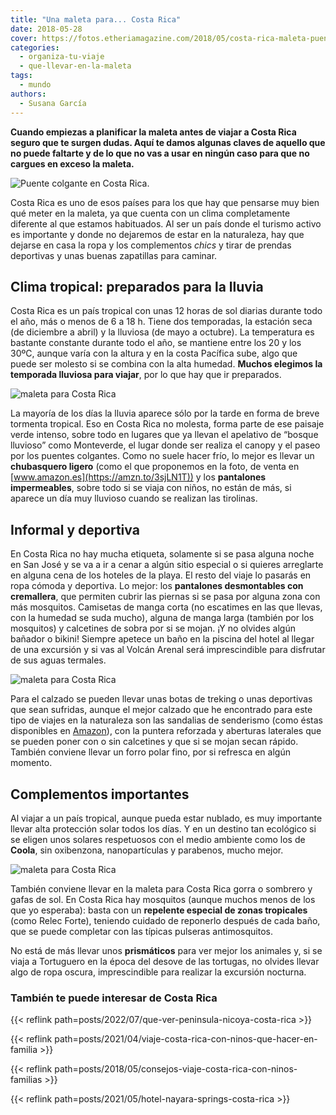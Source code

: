 ```yaml
---
title: "Una maleta para... Costa Rica"
date: 2018-05-28
cover: https://fotos.etheriamagazine.com/2018/05/costa-rica-maleta-puente-colgante.jpg
categories: 
  - organiza-tu-viaje
  - que-llevar-en-la-maleta
tags: 
  - mundo
authors: 
  - Susana García
---
```


**Cuando empiezas a planificar la maleta antes de viajar a Costa Rica seguro que te 
surgen dudas. Aquí te damos algunas claves de aquello que no puede faltarte y de lo que 
no vas a usar en ningún caso para que no cargues en exceso la maleta.** 

![Puente colgante en Costa Rica.](https://fotos.etheriamagazine.com/2018/05/costa-rica-maleta-puente-colgante.jpg "Puente colgante en Costa Rica.")

Costa Rica es uno de esos países para los que hay que pensarse muy bien qué meter en la 
maleta, ya que cuenta con un clima completamente diferente al que estamos habituados. Al 
ser un país donde el turismo activo es importante y donde no dejaremos de estar en la 
naturaleza, hay que dejarse en casa la ropa y los complementos _chics_ y tirar de 
prendas deportivas y unas buenas zapatillas para caminar. 

## Clima tropical: preparados para la lluvia

Costa Rica es un país tropical con unas 12 horas de sol diarias durante todo el año, más 
o menos de 6 a 18 h. Tiene dos temporadas, la estación seca (de diciembre a abril) y la 
lluviosa (de mayo a octubre). La temperatura es bastante constante durante todo el año, 
se mantiene entre los 20 y los 30ºC, aunque varía con la altura y en la costa Pacífica 
sube, algo que puede ser molesto si se combina con la alta humedad. **Muchos elegimos la 
temporada lluviosa para viajar**, por lo que hay que ir preparados. 

![maleta para Costa Rica](https://fotos.etheriamagazine.com/2018/05/costa-rica-maleta-chubasquero.jpg "Chubasquero de mujer disponible en Amazon.")

La mayoría de los días la lluvia aparece sólo por la tarde en forma de breve tormenta 
tropical. Eso en Costa Rica no molesta, forma parte de ese paisaje verde intenso, sobre 
todo en lugares que ya llevan el apelativo de “bosque lluvioso” como Monteverde, el 
lugar donde ser realiza el canopy y el paseo por los puentes colgantes. Como no suele 
hacer frío, lo mejor es llevar un **chubasquero ligero** (como el que proponemos en la 
foto, de venta en [www.amazon.es](https://amzn.to/3sjLN1T)) y los **pantalones 
impermeables**, sobre todo si se viaja con niños, no están de más, si aparece un día muy 
lluvioso cuando se realizan las tirolinas. 

## Informal y deportiva

En Costa Rica no hay mucha etiqueta, solamente si se pasa alguna noche en San José y se 
va a ir a cenar a algún sitio especial o si quieres arreglarte en alguna cena de los 
hoteles de la playa. El resto del viaje lo pasarás en ropa cómoda y deportiva. Lo mejor: 
los **pantalones desmontables con cremallera**, que permiten cubrir las piernas si se 
pasa por alguna zona con más mosquitos. Camisetas de manga corta (no escatimes en las 
que llevas, con la humedad se suda mucho), alguna de manga larga (también por los 
mosquitos) y calcetines de sobra por si se mojan. ¡Y no olvides algún bañador o bikini! 
Siempre apetece un baño en la piscina del hotel al llegar de una excursión y si vas al 
Volcán Arenal será imprescindible para disfrutar de sus aguas termales. 

![maleta para Costa Rica](https://fotos.etheriamagazine.com/2018/05/costa-rica-maleta-sandalia.jpg "Sandalias de trekking disponibles en Amazon.")

Para el calzado se pueden llevar unas botas de treking o unas deportivas que sean 
sufridas, aunque el mejor calzado que he encontrado para este tipo de viajes en la 
naturaleza son las sandalias de senderismo (como éstas disponibles en 
[Amazon](https://amzn.to/3djlIfv)), con la puntera reforzada y aberturas laterales que 
se pueden poner con o sin calcetines y que si se mojan secan rápido. También conviene 
llevar un forro polar fino, por si refresca en algún momento. 

## Complementos importantes

Al viajar a un país tropical, aunque pueda estar nublado, es muy importante llevar alta 
protección solar todos los días. Y en un destino tan ecológico si se eligen unos solares 
respetuosos con el medio ambiente como los de **Coola**, sin oxibenzona, nanopartículas 
y parabenos, mucho mejor. 

![maleta para Costa Rica](https://fotos.etheriamagazine.com/2018/05/mineral-sport-spf30-citrus-mimosa-3oz-box-tube.jpg "Mineral Sport SPF30 Citrus Mimosa (39 €)")

También conviene llevar en la maleta para Costa Rica gorra o sombrero y gafas de sol. En 
Costa Rica hay mosquitos (aunque muchos menos de los que yo esperaba): basta con un 
**repelente especial de zonas tropicales** (como Relec Forte), teniendo cuidado de 
reponerlo después de cada baño, que se puede completar con las típicas pulseras 
antimosquitos. 

No está de más llevar unos **prismáticos** para ver mejor los animales y, si se viaja a 
Tortuguero en la época del desove de las tortugas, no olvides llevar algo de ropa 
oscura, imprescindible para realizar la excursión nocturna. 

### También te puede interesar de Costa Rica

{{< reflink path=posts/2022/07/que-ver-peninsula-nicoya-costa-rica >}} 

{{< reflink path=posts/2021/04/viaje-costa-rica-con-ninos-que-hacer-en-familia >}} 

{{< reflink path=posts/2018/05/consejos-viaje-costa-rica-con-ninos-familias >}} 

{{< reflink path=posts/2021/05/hotel-nayara-springs-costa-rica >}}
